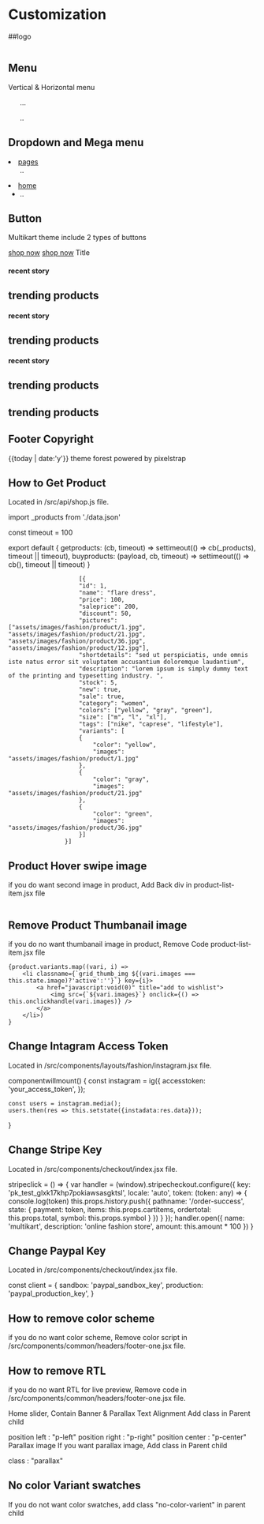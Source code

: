 # Customization

##logo

<!-- brand logo -->
<div classname="brand-logo">
    <link to={`${process.env.public_url}/`}> <img src={`/assets/images/icon/logo.png`} class="img-fluid" alt="" /></link>
</div>
<!-- footer logo -->
<div classname="footer-logo">
    <img src={`/assets/images/icon/logo.png`} alt="" />
</div>

## Menu

Vertical & Horizontal menu

<!-- vertical menu -->
<ul id="sub-menu" classname="sm pixelstrap sm-vertical ">
...
</ul>
<!-- horizontal menu -->
 <ul id="main-menu" classname="sm pixelstrap sm-horizontal">
..
</ul>

## Dropdown and Mega menu


<!-- dropdown menu -->
<li><a href="#">pages</a>
    <ul>
        ..
    </ul>
</li>
<!-- mega menu -->
<li classname="mega"><a href="#">home</a>
    <ul classname="mega-menu">
        <li>
            ..
        </li>
    </ul>
</li>

## Button

Multikart theme include 2 types of buttons

<a href="#" classname="btn btn-solid">shop now</a>
<a href="#" classname="btn btn-outline">shop now</a>
Title
<!-- title 1 -->
<div classname="title1">
    <h4>recent story</h4>
    <h2 classname="title-inner1">trending products</h2>
</div>

<!-- title 2 -->
<div classname="title2">
    <h4>recent story</h4>
    <h2 classname="title-inner2">trending products</h2>
</div>

<!-- title 3 -->
<div classname="title3">
    <h4>recent story</h4>
    <h2 classname="title-inner3">trending products</h2>
    <div classname="line"></div>
</div>

<!-- title 4 -->
<div classname="title4">
    <h2 classname="title-inner4">trending products</h2>
    <div classname="line">
        <span>
        </span>
    </div>
</div>


## Footer Copyright

<div classname="footer-end">
    <p><i classname="fa fa-copyright" aria-hidden="true"></i> {{today | date:'y'}} theme forest powered by pixelstrap</p>
</div>


## How to Get Product

Located in /src/api/shop.js file.

import _products from './data.json'

const timeout = 100

export default {
getproducts: (cb, timeout) => settimeout(() => cb(_products), timeout || timeout),
    buyproducts: (payload, cb, timeout) => settimeout(() => cb(), timeout || timeout)
}
<!-- sample json data -->

                        [{
                        "id": 1,
                        "name": "flare dress",
                        "price": 100,
                        "saleprice": 200,
                        "discount": 50,
                        "pictures": ["assets/images/fashion/product/1.jpg", "assets/images/fashion/product/21.jpg", "assets/images/fashion/product/36.jpg", "assets/images/fashion/product/12.jpg"],
                        "shortdetails": "sed ut perspiciatis, unde omnis iste natus error sit voluptatem accusantium doloremque laudantium",
                        "description": "lorem ipsum is simply dummy text of the printing and typesetting industry. ",
                        "stock": 5,
                        "new": true,
                        "sale": true,
                        "category": "women",
                        "colors": ["yellow", "gray", "green"],
                        "size": ["m", "l", "xl"],
                        "tags": ["nike", "caprese", "lifestyle"],
                        "variants": [
                        {
                            "color": "yellow",
                            "images": "assets/images/fashion/product/1.jpg"
                        },
                        {
                            "color": "gray",
                            "images": "assets/images/fashion/product/21.jpg"
                        },
                        {
                            "color": "green",
                            "images": "assets/images/fashion/product/36.jpg"
                        }]
                    }]
                

## Product Hover swipe image

if you do want second image in product, Add Back div in product-list-item.jsx file

<!-- front image -->
<div class="front">
    <a href="#"><img src="assets/images/pro3/1.jpg" class="img-fluid" alt=""></a>
</div>
<!-- hover back image -->
<div class="back">
    <a href="#"><img src="assets/images/pro3/2.jpg" class="img-fluid" alt=""></a>
</div>

## Remove Product Thumbanail image

if you do no want thumbanail image in product, Remove Code product-list-item.jsx file

    {product.variants.map((vari, i) =>
        <li classname={`grid_thumb_img ${(vari.images === this.state.image)?'active':''}`} key={i}>
            <a href="javascript:void(0)" title="add to wishlist">
                <img src={`${vari.images}`} onclick={() => this.onclickhandle(vari.images)} />
            </a>
        </li>)
    }
</ul>

## Change Intagram Access Token

Located in /src/components/layouts/fashion/instagram.jsx file.

componentwillmount() {
    const instagram = ig({
        accesstoken: 'your_access_token',
    });

    const users = instagram.media();
    users.then(res => this.setstate({instadata:res.data}));

}

## Change Stripe Key

Located in /src/components/checkout/index.jsx file.

stripeclick = () => {
 var handler = (window).stripecheckout.configure({
 key: 'pk_test_glxk17khp7pokiawsasgktsl',
 locale: 'auto',
 token: (token: any) => {
 console.log(token)
 this.props.history.push({
 pathname: '/order-success',
 state: { payment: token, items: this.props.cartitems, ordertotal: this.props.total, symbol: this.props.symbol }
 })
 }
 });
 handler.open({
 name: 'multikart',
 description: 'online fashion store',
 amount: this.amount * 100
 })
 }

## Change Paypal Key

Located in /src/components/checkout/index.jsx file.

const client = {
 sandbox: 'paypal_sandbox_key',
 production: 'paypal_production_key',
 }

## How to remove color scheme

if you do no want color scheme, Remove color script in /src/components/common/headers/footer-one.jsx file.

##  How to remove RTL

if you do no want RTL for live preview, Remove code in /src/components/common/headers/footer-one.jsx file.

Home slider, Contain Banner & Parallax Text Alignment
Add class in Parent child

position left : "p-left"
position right : "p-right"
position center : "p-center"
Parallax image
If you want parallax image, Add class in Parent child

class : "parallax"

## No color Variant swatches

If you do not want color swatches, add class "no-color-varient" in parent child



